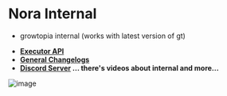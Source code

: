 # Nora Internal
- growtopia internal (works with latest version of gt)
* **[Executor API](api/readme.md)**
* **[General Changelogs](changelogs.md)**
* **[Discord Server](https://discord.gg/7zeRmJ38R8) ... there's videos about internal and more...**

![image](https://github.com/user-attachments/assets/f37b287c-8d10-48f5-a32d-04d38617b6cb)
